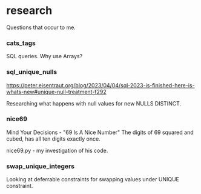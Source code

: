 # research

Questions that occur to me.

### cats_tags

SQL queries. Why use Arrays?

### sql_unique_nulls

https://peter.eisentraut.org/blog/2023/04/04/sql-2023-is-finished-here-is-whats-new#unique-null-treatment-f292

Researching what happens with null values for new NULLS DISTINCT.

### nice69

Mind Your Decisions - "69 Is A Nice Number"
The digits of 69 squared and cubed, has all ten digits exactly once.

nice69.py - my investigation of his code.

### swap_unique_integers

Looking at deferrable constraints for swapping values under UNIQUE constraint.

